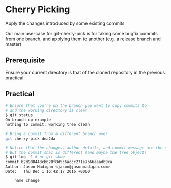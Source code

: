 # Cherry Picking

Apply the changes introduced by some existing commits

Our main use-case for git-cherry-pick is for taking some bugfix commits from one branch, and applying them to another (e.g. a release branch and master)

## Prerequisite
Ensure your current directory is that of the cloned repository in the previous practical.

## Practical

```bash
# Ensure that you're on the branch you want to copy commits to
# and the working directory is clean
$ git status
On branch cp-example
nothing to commit, working tree clean

# Bring a commit from a different branch over
git cherry-pick dea2da

# Notice that the changes, author details, and commit message are the same
# But the commit sha1 is different (and maybe the tree object)
$ git log -1 # or git show
commit b2d900443cb628f8d5c6accc271e7b66aaadb9ca
Author: Jason Madigan <jason@jasonmadigan.com>
Date:   Thu Dec 1 16:42:17 2016 +0000

    name change
```